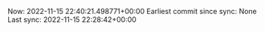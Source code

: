 Now: 2022-11-15 22:40:21.498771+00:00 Earliest commit since sync: None Last sync: 2022-11-15 22:28:42+00:00
